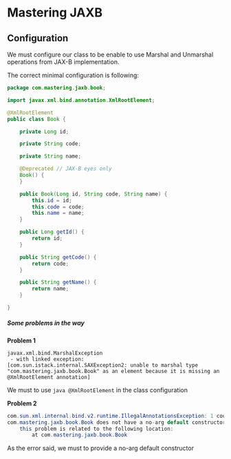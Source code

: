 # Mastering JAXB

## Configuration

We must configure our class to be enable to use Marshal and Unmarshal operations from JAX-B implementation.

The correct minimal configuration is following:

```java
package com.mastering.jaxb.book;

import javax.xml.bind.annotation.XmlRootElement;

@XmlRootElement
public class Book {

	private Long id;

	private String code;

	private String name;

	@Deprecated // JAX-B eyes only
	Book() {
	}

	public Book(Long id, String code, String name) {
		this.id = id;
		this.code = code;
		this.name = name;
	}

	public Long getId() {
		return id;
	}

	public String getCode() {
		return code;
	}

	public String getName() {
		return name;
	}

}

```

##### Some problems in the way

**Problem 1**
```
javax.xml.bind.MarshalException
 - with linked exception:
[com.sun.istack.internal.SAXException2: unable to marshal type "com.mastering.jaxb.book.Book" as an element because it is missing an @XmlRootElement annotation]
```
We must to use ```java @XmlRootElement``` in the class configuration

**Problem 2**
```java
com.sun.xml.internal.bind.v2.runtime.IllegalAnnotationsException: 1 counts of IllegalAnnotationExceptions
com.mastering.jaxb.book.Book does not have a no-arg default constructor.
	this problem is related to the following location:
		at com.mastering.jaxb.book.Book
```
As the error said, we must to provide a no-arg default constructor
